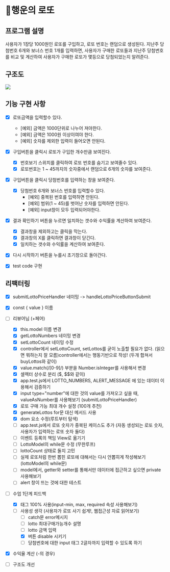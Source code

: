 # 🎱행운의 로또
## 프로그램 설명 
사용자가 1장당 1000원인 로또를 구입하고, 로또 번호는 랜덤으로 생성된다. 지난주 당첨번호 6개와 보너스 번호 1개를 입력하면, 사용자가 구매한 로또들과 지난주 당첨번호를 비교 및 계산하여 사용자가 구매한 로또가 몇등으로 당첨되었는지 알려준다. 

## 구조도
<img src="./../images/Diagram.jpg">

## 기능 구현 사항

- [x] 로또금액을 입력할수 있다.
  - [예외] 금액은 1000단위로 나누어 져야한다.
  - [예외] 금액은 1000원 이상이여야 한다.
  - [예외] 숫자를 제외한 입력이 들어오면 안된다.

- [x] 구입버튼을 클릭시 로또가 구입한 개수만큼 보여진다.
  - [x] 번호보기 스위치를 클릭하여 로또 번호를 숨기고 보여줄수 있다.
  - [x] 로또번호는 1 ~ 45까지의 숫자중에서 랜덤으로 6개의 숫자를 보여준다.

- [x] 구입버튼을 클릭시 당첨번호를 입력하는 창을 보여준다.
  - [x] 당첨번호 6개와 보너스 번호를 입력할수 있다.
    - [예외] 중복된 번호를 입력하면 안된다.
    - [예외] 범위(1 ~ 45)를 벗어난 숫자를 입력하면 안된다.
    - [예외] input창이 모두 입력되어야한다.
- [x] 결과 확인하기 버튼을 누르면 일치하는 갯수와 수익률을 계산하여 보여준다.
  - [x] 결과창을 제외하고는 클릭을 막는다.
  - [x] 결과창의 X를 클릭하면 결과창이 닫긴다.
  - [x] 일치하는 갯수와 수익률을 계산하여 보여준다.
- [x] 다시 시작하기 버튼을 누를시 초기창으로 돌아간다.
- [x] test code 구현 
## 리팩터링 
- [x] submitLottoPriceHandler 네이밍 -> handleLottoPriceButtonSubmit
- [x] const { value } 이름 
- [ ] 리뷰어님 (+페어)
  - [x] this.model 이름 변경 
  - [x] getLottoNumbers 네이밍 변경 
  - [x] setLottoCount 네이밍 수정
  - [x] controller에서 setLottoCount, setLottos를 굳이 노출할 필요가 없다. (읽으면 뭐하는지 잘 모름)controller에서는 행동기반으로 작성! (두개 합쳐서 buyLottos와 같이)
  - [x] value.match(/[0-9]/) 부분을 Number.isInteger를 사용해서 변경 
  - [x] 셀렉터 상수로 분리 ($, $$와 같이)
  - [x] app.test.js에서 LOTTO_NUMBERS, ALERT_MESSAGE 에 있는 데이터 이용해서 검증하기 
  - [x] input type="number"에 대한 것의 value를 가져오고 싶을 때, valueAsNumber를 사용해보기 (submitLottoPriceHandler)
  - [x] 로또 구매 가능 최대 개수 설정 (100개 추천)
  - [x] generateLottos for문 대신 메서드 사용 
  - [x] dom 요소 수정(루트부터 탐색)
  - [ ] app.test.js에서 로또 숫자가 중복된 케이스도 추가 (자동 생성되는 로또 숫자, 사용자가 입력하는 로또 숫자 둘다)
  - [ ] 이벤트 등록의 책임 View로 옮기기 
  - [ ] LottoModel의 while문 수정 (무한루프)
  - [ ] lottoCount 상태로 둘지 고민 
  - [ ] 실제 로또처럼 한번 뽑힌 로또에 대해서는 다시 안뽑히게 작성해보기 (lottoModel의 while문)
  - [ ] model에서, getter와 setter를 통해서만 데이터에 접근하고 싶으면 private 사용해보기 
  - [ ] alert 창이 뜨는 것에 대한 테스트 

- [ ] 수업 1단계 피드백 
  - [x] 태그 100% 사용(input-min, max, required 속성 사용해보기)
  - [ ] 사용성 생각 (사용자가 로또 사기 쉽게!, 웹접근성 자료 읽어보기)
    - [ ] catch문 error메시지
    - [ ] lotto 최대구매가능개수 설명
    - [ ] lotto 금액 입력 
    - [x] 버튼 disable 시키기 
    - [ ] 당첨번호에 대한 input 태그 2글자까지 입력할 수 있도록 하기
- [x] 수익율 계산 (-의 경우)
- [ ] 구조도 개선 


